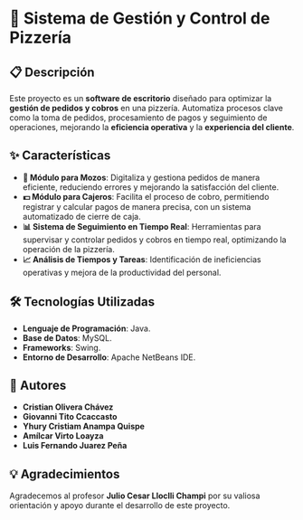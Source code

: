 # 🍕 Sistema de Gestión y Control de Pizzería

## 📋 Descripción

Este proyecto es un **software de escritorio** diseñado para optimizar la **gestión de pedidos y cobros** en una pizzería. Automatiza procesos clave como la toma de pedidos, procesamiento de pagos y seguimiento de operaciones, mejorando la **eficiencia operativa** y la **experiencia del cliente**.

## ✨ Características

- **📝 Módulo para Mozos**: Digitaliza y gestiona pedidos de manera eficiente, reduciendo errores y mejorando la satisfacción del cliente.
- **💵 Módulo para Cajeros**: Facilita el proceso de cobro, permitiendo registrar y calcular pagos de manera precisa, con un sistema automatizado de cierre de caja.
- **📊 Sistema de Seguimiento en Tiempo Real**: Herramientas para supervisar y controlar pedidos y cobros en tiempo real, optimizando la operación de la pizzería.
- **📈 Análisis de Tiempos y Tareas**: Identificación de ineficiencias operativas y mejora de la productividad del personal.

## 🛠️ Tecnologías Utilizadas

- **Lenguaje de Programación**: Java.
- **Base de Datos**: MySQL.
- **Frameworks**: Swing.
- **Entorno de Desarrollo**: Apache NetBeans IDE​.

## 👥 Autores

- **Cristian Olivera Chávez**
- **Giovanni Tito Ccaccasto**
- **Yhury Cristiam Anampa Quispe**
- **Amílcar Virto Loayza**
- **Luis Fernando Juarez Peña**

## 💡 Agradecimientos

Agradecemos al profesor **Julio Cesar Lloclli Champi** por su valiosa orientación y apoyo durante el desarrollo de este proyecto.



